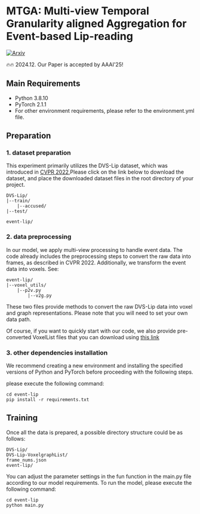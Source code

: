 

# MTGA: Multi-view Temporal Granularity aligned Aggregation for Event-based Lip-reading

[![Arxiv](https://img.shields.io/badge/Arxiv-2404.11979-red)](https://arxiv.org/pdf/2404.11979)

🔥🔥 2024.12. Our Paper is accepted by AAAI'25!

## Main Requirements 

+ Python 3.8.10
+ PyTorch 2.1.1
+ For other environment requirements, please refer to the environment.yml file.

## Preparation

### 1. dataset preparation

This experiment primarily utilizes the DVS-Lip dataset, which was introduced in [CVPR 2022](https://sites.google.com/view/event-based-lipreading),Please click on the link below to download the dataset, and place the downloaded dataset files in the root directory of your project.

```
DVS-Lip/
|--train/
    |--accused/
|--test/

event-lip/
```

### 2. data preprocessing
In our model, we apply multi-view processing to handle event data. The code already includes the preprocessing steps to convert the raw data into frames, as described in CVPR 2022. Additionally, we transform the event data into voxels. See:

```
event-lip/
|--voxel_utils/
    |--p2v.py
		|--v2g.py
```

These two files provide methods to convert the raw DVS-Lip data into voxel and graph representations. Please note that you will need to set your own data path.

Of course, if you want to quickly start with our code, we also provide pre-converted VoxelList files that you can download using [this link](https://pan.baidu.com/s/1Enq-k92EIzm-NUxfdYPSfg?pwd=ll4c )

### 3. other dependencies installation

We recommend creating a new environment and installing the specified versions of Python and PyTorch before proceeding with the following steps.

please execute the following command:

```
cd event-lip
pip install -r requirements.txt
```

## Training

Once all the data is prepared, a possible directory structure could be as follows:

```
DVS-Lip/
DVS-Lip-VoxelgraphList/
frame_nums.json
event-lip/
```

You can adjust the parameter settings in the fun function in the main.py file according to our model requirements. To run the model, please execute the following command:

```
cd event-lip
python main.py
```